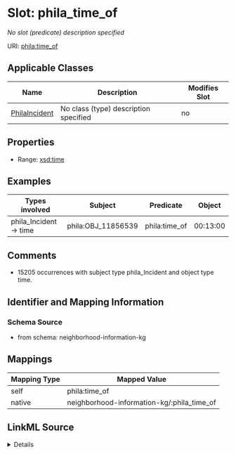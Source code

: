 

# Slot: phila_time_of


_No slot (predicate) description specified_





URI: [phila:time_of](https://metadata.phila.gov/time_of)



<!-- no inheritance hierarchy -->





## Applicable Classes

| Name | Description | Modifies Slot |
| --- | --- | --- |
| [PhilaIncident](../classes/PhilaIncident.md) | No class (type) description specified |  no  |







## Properties

* Range: [xsd:time](xsd:time)






## Examples

| Types involved | Subject | Predicate | Object |
| --- | --- | --- | --- |
| phila_Incident → time | phila:OBJ_11856539 | phila:time_of | 00:13:00 |


## Comments

* 15205 occurrences with subject type phila_Incident and object type time.

## Identifier and Mapping Information







### Schema Source


* from schema: neighborhood-information-kg




## Mappings

| Mapping Type | Mapped Value |
| ---  | ---  |
| self | phila:time_of |
| native | neighborhood-information-kg/:phila_time_of |




## LinkML Source

<details>
```yaml
name: phila_time_of
description: No slot (predicate) description specified
comments:
- 15205 occurrences with subject type phila_Incident and object type time.
examples:
- description: phila_Incident → time
  object:
    example_object: 00:13:00
    example_object_type: time
    example_predicate: phila:time_of
    example_subject: phila:OBJ_11856539
    example_subject_type: phila_Incident
from_schema: neighborhood-information-kg
rank: 1000
slot_uri: phila:time_of
alias: phila_time_of
domain_of:
- phila_Incident
range: time

```
</details>